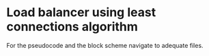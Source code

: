 # Load balancer using least connections algorithm

For the pseudocode and the block scheme navigate to adequate files. 
